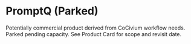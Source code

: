 <!-- status: stub; target: 150+ words -->
<!-- status: stub; target: 150+ words -->
<!-- status: stub; target: 150+ words -->
# PromptQ (Parked)
Potentially commercial product derived from CoCivium workflow needs.  Parked pending capacity.  See Product Card for scope and revisit date.



